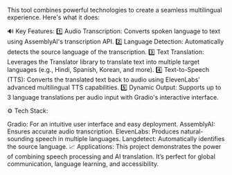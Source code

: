 This tool combines powerful technologies to create a seamless multilingual experience. Here's what it does:

🔊 Key Features:
1️⃣ Audio Transcription: Converts spoken language to text using AssemblyAI's transcription API.
2️⃣ Language Detection: Automatically detects the source language of the transcription.
3️⃣ Text Translation: Leverages the Translator library to translate text into multiple target languages (e.g., Hindi, Spanish, Korean, and more).
4️⃣ Text-to-Speech (TTS): Converts the translated text back to audio using ElevenLabs' advanced multilingual TTS capabilities.
5️⃣ Dynamic Output: Supports up to 3 language translations per audio input with Gradio's interactive interface.

⚙️ Tech Stack:

Gradio: For an intuitive user interface and easy deployment.
AssemblyAI: Ensures accurate audio transcription.
ElevenLabs: Produces natural-sounding speech in multiple languages.
Langdetect: Automatically identifies the source language.
📈 Applications:
This project demonstrates the power of combining speech processing and AI translation. It’s perfect for global communication, language learning, and accessibility.
